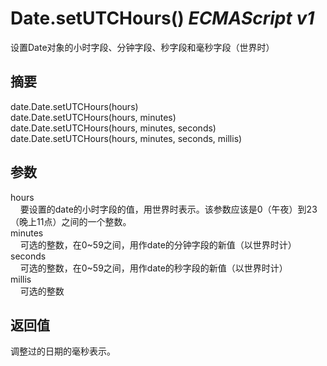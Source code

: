 # Date.setUTCHours() _ECMAScript v1_

设置Date对象的小时字段、分钟字段、秒字段和毫秒字段（世界时）

## 摘要

date.Date.setUTCHours(hours)  
date.Date.setUTCHours(hours, minutes)  
date.Date.setUTCHours(hours, minutes, seconds)  
date.Date.setUTCHours(hours, minutes, seconds, millis)

## 参数

hours  
    要设置的date的小时字段的值，用世界时表示。该参数应该是0（午夜）到23（晚上11点）之间的一个整数。  
minutes  
    可选的整数，在0~59之间，用作date的分钟字段的新值（以世界时计）  
seconds  
    可选的整数，在0~59之间，用作date的秒字段的新值（以世界时计）  
millis  
    可选的整数

## 返回值

调整过的日期的毫秒表示。

